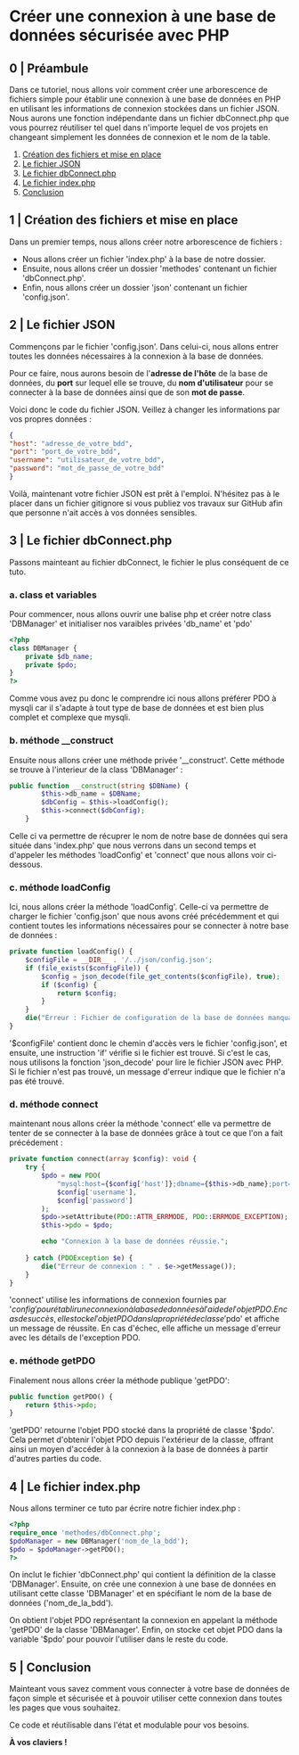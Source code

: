 # Créer une connexion à une base de données sécurisée avec PHP

## 0 | Préambule

Dans ce tutoriel, nous allons voir comment créer une arborescence de fichiers simple pour établir une connexion à une base de données en PHP en utilisant les informations de connexion stockées dans un fichier JSON. Nous aurons une fonction indépendante dans un fichier dbConnect.php que vous pourrez réutiliser tel quel dans n'importe lequel de vos projets en changeant simplement les données de connexion et le nom de la table.

1. [Création des fichiers et mise en place](#1--création-des-fichiers-et-mise-en-place)
2. [Le fichier JSON](#2--le-fichier-json)
3. [Le fichier dbConnect.php](#3--le-fichier-dbconnectphp)
4. [Le fichier index.php](#4--le-fichier-indexphp)
5. [Conclusion](#5--conclusion)


## 1 | Création des fichiers et mise en place

Dans un premier temps, nous allons créer notre arborescence de fichiers :

- Nous allons créer un fichier 'index.php' à la base de notre dossier.
- Ensuite, nous allons créer un dossier 'methodes' contenant un fichier 'dbConnect.php'.
- Enfin, nous allons créer un dossier 'json' contenant un fichier 'config.json'.

## 2 | Le fichier JSON

Commençons par le fichier 'config.json'. Dans celui-ci, nous allons entrer toutes les données nécessaires à la connexion à la base de données.

Pour ce faire, nous aurons besoin de l'**adresse de l'hôte** de la base de données, du **port** sur lequel elle se trouve, du **nom d'utilisateur** pour se connecter à la base de données ainsi que de son **mot de passe**.

Voici donc le code du fichier JSON. Veillez à changer les informations par vos propres données :

```json
{
"host": "adresse_de_votre_bdd",
"port": "port_de_votre_bdd",
"username": "utilisateur_de_votre_bdd",
"password": "mot_de_passe_de_votre_bdd"
}
```

Voilà, maintenant votre fichier JSON est prêt à l'emploi. N'hésitez pas à le placer dans un fichier gitignore si vous publiez vos travaux sur GitHub afin que personne n'ait accès à vos données sensibles.

## 3 | Le fichier dbConnect.php

Passons mainteant au fichier dbConnect, le fichier le plus conséquent de ce tuto.

### a. class et variables

Pour commencer, nous allons ouvrir une balise php et créer notre class 'DBManager' et initialiser nos varaibles privées 'db_name' et 'pdo'

```php
<?php
class DBManager {
    private $db_name;
    private $pdo;
}
?>
```

Comme vous avez pu donc le comprendre ici nous allons préférer PDO à mysqli car il s'adapte à tout type de base de données et est bien plus complet et complexe que mysqli.

### b. méthode __construct

Ensuite nous allons créer une méthode privée '__construct'. Cette méthode se trouve à l'interieur de la class 'DBManager' :

```php
public function __construct(string $DBName) {
        $this->db_name = $DBName;
        $dbConfig = $this->loadConfig();
        $this->connect($dbConfig);
    }
```

Celle ci va permettre de récuprer le nom de notre base de données qui sera située dans 'index.php' que nous verrons dans un second temps et d'appeler les méthodes 'loadConfig' et 'connect' que nous allons voir ci-dessous.

### c. méthode loadConfig

Ici, nous allons créer la méthode 'loadConfig'. Celle-ci va permettre de charger le fichier 'config.json' que nous avons créé précédemment et qui contient toutes les informations nécessaires pour se connecter à notre base de données :

```php
private function loadConfig() {
    $configFile = __DIR__ . '/../json/config.json';
    if (file_exists($configFile)) {
        $config = json_decode(file_get_contents($configFile), true);
        if ($config) {
            return $config;
        }
    }
    die("Erreur : Fichier de configuration de la base de données manquant ou incorrect.");
}
```

'$configFile' contient donc le chemin d'accès vers le fichier 'config.json', et ensuite, une instruction 'if' vérifie si le fichier est trouvé. Si c'est le cas, nous utilisons la fonction 'json_decode' pour lire le fichier JSON avec PHP. Si le fichier n'est pas trouvé, un message d'erreur indique que le fichier n'a pas été trouvé.

### d. méthode connect

maintenant nous allons créer la méthode 'connect' elle va permettre de tenter de se connecter à la base de données grâce à tout ce que l'on a fait précédement :

```php
private function connect(array $config): void {
    try {
        $pdo = new PDO(
            "mysql:host={$config['host']};dbname={$this->db_name};port={$config['port']}",
            $config['username'],
            $config['password']
        );
        $pdo->setAttribute(PDO::ATTR_ERRMODE, PDO::ERRMODE_EXCEPTION);
        $this->pdo = $pdo;

        echo "Connexion à la base de données réussie.";
            
    } catch (PDOException $e) {
        die("Erreur de connexion : " . $e->getMessage());
    }
}
```

'connect' utilise les informations de connexion fournies par '$config' pour établir une connexion à la base de données à l'aide de l'objet PDO. En cas de succès, elle stocke l'objet PDO dans la propriété de classe '$pdo' et affiche un message de réussite. En cas d'échec, elle affiche un message d'erreur avec les détails de l'exception PDO.

### e. méthode getPDO

Finalement nous allons créer la méthode publique 'getPDO':

```php
public function getPDO() {
    return $this->pdo;
}
```

'getPDO' retourne l'objet PDO stocké dans la propriété de classe '$pdo'. Cela permet d'obtenir l'objet PDO depuis l'extérieur de la classe, offrant ainsi un moyen d'accéder à la connexion à la base de données à partir d'autres parties du code.

## 4 | Le fichier index.php

Nous allons terminer ce tuto par écrire notre fichier index.php :

```php
<?php
require_once 'methodes/dbConnect.php';
$pdoManager = new DBManager('nom_de_la_bdd');
$pdo = $pdoManager->getPDO();
?>
```

On inclut le fichier 'dbConnect.php' qui contient la définition de la classe 'DBManager'.
Ensuite, on crée une connexion à une base de données en utilisant cette classe 'DBManager' et en spécifiant le nom de la base de données ('nom_de_la_bdd').

On obtient l'objet PDO représentant la connexion en appelant la méthode 'getPDO' de la classe 'DBManager'.
Enfin, on stocke cet objet PDO dans la variable '$pdo' pour pouvoir l'utiliser dans le reste du code.

## 5 | Conclusion

Mainteant vous savez comment vous connecter à votre base de données de façon simple et sécurisée et à pouvoir utiliser cette connexion dans toutes les pages que vous souhaitez.

Ce code et réutilisable dans l'état et modulable pour vos besoins.

**À vos claviers !**